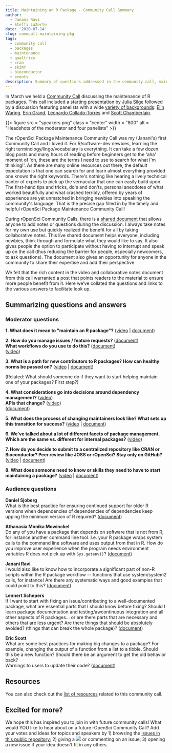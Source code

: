```yaml
---
title: Maintaining an R Package - Community Call Summary
author:
  - Janani Ravi
  - Steffi LaZerte
date: '2020-07-14'
slug: commcall-maintaining-pkg
tags:
  - community call
  - packages
  - maintenance
  - qualtrics
  - cran
  - skimr
  - bioconductor
  - events
description: Summary of questions addressed in the community call, maintaining R packages
---
```


In March we held a [Community Call](/commcalls/2020-03-18/) discussing the maintenance of R packages. 
This call included a [starting presentation](https://speakerdeck.com/juliasilge/maintaining-an-r-package) by [Julia Silge](/author/julia-silge/) followed by a discussion featuring panelists with a wide [variety of backgrounds](/blog/2020/03/04/commcall-mar2020/#speakers): [Elin Waring](/author/elin-waring), [Erin Grand](/author/erin-grand), [Leonardo Collado-Torres](/author/leonardo-collado-torres) and [Scott Chamberlain](/author/scott-chamberlain).  

{{< figure src = "speakers.png" class = "center" width = "800" alt = "Headshots of the moderator and four panelists" >}}

The rOpenSci Package Maintenance Community Call was my (Janani's) first Community Call and I loved it. 
For R/software-dev newbies, learning the right terminology/lingo/vocabulary is everything. 
It can take a few dozen blog posts and many hours of reading before beginners get to the 'aha' moment of 'oh, these are the terms I need to use to search for what I'm thinking!'. 
As there are many online resources out there, the default expectation is that one can search for and learn almost everything provided one knows the right keywords. 
There's nothing like hearing a lively technical banter of experts to pick up the vernacular that one can easily build upon. 
The first-hand tips and tricks, do's and don'ts, personal anecdotes of what worked beautifully and what crashed terribly, offered by years of experience are yet unmatched in bringing newbies into speaking the community's language. 
That is the precise gap filled in by the timely and helpful rOpenSci Package Maintenance Community Call!

During rOpenSci Community Calls, there is a [shared document](https://docs.google.com/document/d/1KvuVNU4ICE_FHvJMAfKns_pZnOt_1cgJ4wokxGGuDaE/) that allows anyone to add notes or questions during the discussion. 
I always take notes for my own use but quickly realized the benefit for all by taking collaborative notes.
This live shared document helps everyone, including newbies, think through and formulate what they would like to say. 
It also gives people the option to participate without having to interrupt and speak up on the call (thus reducing the barrier for people, especially newcomers, to ask questions). 
The document also gives an opportunity for anyone in the community to share their expertise and add their perspective. 

We felt that the rich content in the video and collaborative notes document from this call warranted a post that points readers to the material to ensure more people benefit from it. Here we’ve collated the questions and links to the various answers to facilitate look up.

## Summarizing questions and answers

### Moderator questions

**1. What does it mean to  "maintain an R package"?**
([video](https://vimeo.com/399048757#t=17m01s) | [document](https://docs.google.com/document/d/1KvuVNU4ICE_FHvJMAfKns_pZnOt_1cgJ4wokxGGuDaE/edit#heading=h.w8lncwza4rft))

**2. How do you manage issues / feature requests?** ([document](https://docs.google.com/document/d/1KvuVNU4ICE_FHvJMAfKns_pZnOt_1cgJ4wokxGGuDaE/edit#heading=h.89gqj51qdulg))  
**What workflows do you use to do this?** ([document](https://docs.google.com/document/d/1KvuVNU4ICE_FHvJMAfKns_pZnOt_1cgJ4wokxGGuDaE/edit#heading=h.ccqqertq2gox))  
([video](https://vimeo.com/399048757#t=22m04s))

**3. What is a path for new contributors to R packages? How can healthy norms be passed on?**
([video](https://vimeo.com/399048757#t=30m25s) | [document](https://docs.google.com/document/d/1KvuVNU4ICE_FHvJMAfKns_pZnOt_1cgJ4wokxGGuDaE/edit#heading=h.iasdrvr3cnko))

(Related: What should someone do if they want to start helping maintain one of your packages? First step?)


**4. What considerations go into decisions around dependency management?** ([video](https://vimeo.com/399048757#t=33m37s))  
**APIs that change?** ([video](https://vimeo.com/399048757#t=35m45s))    
([document](https://docs.google.com/document/d/1KvuVNU4ICE_FHvJMAfKns_pZnOt_1cgJ4wokxGGuDaE/edit#heading=h.g0dhr5i6flm3))

<!-- **5. What do you consider when other packages depend on your work?** -->
<!-- - [Link to video](https://vimeo.com/399048757#t=) -->
<!-- - [Link to document](https://docs.google.com/document/d/1KvuVNU4ICE_FHvJMAfKns_pZnOt_1cgJ4wokxGGuDaE/edit#heading=h.w8lncwza4rft) -->

**5. What does the process of changing maintainers look like? What sets up this transition for success?**
([video](https://vimeo.com/399048757#t=38m27s) | [document](https://docs.google.com/document/d/1KvuVNU4ICE_FHvJMAfKns_pZnOt_1cgJ4wokxGGuDaE/edit#heading=h.6624x8niikrz))

**6. We've talked about a lot of different facets of package management. Which are the same vs. different for internal packages?** 
([video](https://vimeo.com/399048757#t=41m09s))

**7. How do you decide to submit to a centralized repository like CRAN or Bioconductor? Peer review like JOSS or rOpenSci? Stay only on GitHub?** 
([video](https://vimeo.com/399048757#t=42m43s) | [document](https://docs.google.com/document/d/1KvuVNU4ICE_FHvJMAfKns_pZnOt_1cgJ4wokxGGuDaE/edit#heading=h.ebytpo161oow))

**8. What does someone need to know or skills they need to have to start maintaining a package?**
([video](https://vimeo.com/399048757#t=48m01s) | [document](https://docs.google.com/document/d/1KvuVNU4ICE_FHvJMAfKns_pZnOt_1cgJ4wokxGGuDaE/edit#heading=h.uao03hoinrd0))


### Audience questions

**Daniel Sjoberg**  
What is the best practice for ensuring continued support for older R versions when dependencies of dependencies of dependencies keep upping the minimum version of R required?
([document](https://docs.google.com/document/d/1KvuVNU4ICE_FHvJMAfKns_pZnOt_1cgJ4wokxGGuDaE/edit#heading=h.u6de4rghsnnj))


**Athanasia Monika Mowinckel**  
Do any of you have a package that depends on software that is not from R, for instance another command line tool. 
I.e. your R package wraps system calls to the command line software and uses output from that in R. 
How do you improve user experience when the program needs environment variables R does not pick up with `Sys.getenv()`?
([document](https://docs.google.com/document/d/1KvuVNU4ICE_FHvJMAfKns_pZnOt_1cgJ4wokxGGuDaE/edit#heading=h.5mz42hvitrpf))

**Janani Ravi**  
I would also like to know how to incorporate a significant part of non-R scripts within the R package workflow -- functions that use system/system2 calls, for instance! 
Are there any systematic ways and good examples that could point to this?
([document](https://docs.google.com/document/d/1KvuVNU4ICE_FHvJMAfKns_pZnOt_1cgJ4wokxGGuDaE/edit#heading=h.zgb6oefaddub))


**Lennert Schepers**   
If I want to start with fixing an issue/contributing to a well-documented package, what are essential parts that I should know before fixing? 
Should I learn package documentation and testing/awcontinuous integration and all other aspects of R packages... or are there parts that are necessary and others that are less urgent? 
Are there things that should be absolutely avoided? (things that can break the whole package)?
([document](https://docs.google.com/document/d/1KvuVNU4ICE_FHvJMAfKns_pZnOt_1cgJ4wokxGGuDaE/edit#heading=h.t2hv36r5c6dz))


**Eric Scott**  
What are some best practices for making big changes to a package?
For example, changing the output of a function from a list to a tibble.
Should this be a new function? 
Should there be an argument to get the old behavior back?  
Warnings to users to update their code? 
([document](https://docs.google.com/document/d/1KvuVNU4ICE_FHvJMAfKns_pZnOt_1cgJ4wokxGGuDaE/edit#heading=h.8mnxkd5s2m4e))

## Resources
You can also check out the [list of resources](https://docs.google.com/document/d/1KvuVNU4ICE_FHvJMAfKns_pZnOt_1cgJ4wokxGGuDaE/edit#heading=h.d6sc6cmn6n4) related to this community call.


## Excited for more?
We hope this has inspired you to join in with future community calls!
What would YOU like to hear about on a future rOpenSci Community Call? 
Add your votes and ideas for topics and speakers by 1) browsing the [issues in this public repository](https://github.com/ropensci-org/community-calls); 2) giving a <img src="https://emoji.slack-edge.com/T026GCWK4/thumbsup_all/50096a1020.gif" style = "max-width:20px"> or commenting on an issue; 3) opening a new issue if your idea doesn't fit in any others.
